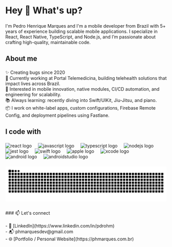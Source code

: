 <h1 align="left">Hey 👋 What's up?</h1>

###

<p align="left">I'm Pedro Henrique Marques and I'm a mobile developer from Brazil with 5+ years of experience building scalable mobile applications. I specialize in React, React Native, TypeScript, and Node.js, and I’m passionate about crafting high-quality, maintainable code.</p>

###

<h2 align="left">About me</h2>

###

<p align="left">✨ Creating bugs since 2020<br>🔧 Currently working at Portal Telemedicina, building telehealth solutions that impact lives across Brazil.<br>🚀 Interested in mobile innovation, native modules, CI/CD automation, and engineering for scalability.<br>📚 Always learning: recently diving into Swift/UIKit, Jiu-Jitsu, and piano. <br>📦 I work on white-label apps, custom configurations, Firebase Remote Config, and deployment pipelines using Fastlane.</p>

###

<h2 align="left">I code with</h2>

###

<div align="left">
  <img src="https://cdn.jsdelivr.net/gh/devicons/devicon/icons/react/react-original.svg" height="40" alt="react logo"  />
  <img width="12" />
  <img src="https://cdn.jsdelivr.net/gh/devicons/devicon/icons/javascript/javascript-original.svg" height="40" alt="javascript logo"  />
  <img width="12" />
  <img src="https://cdn.jsdelivr.net/gh/devicons/devicon/icons/typescript/typescript-original.svg" height="40" alt="typescript logo"  />
  <img width="12" />
  <img src="https://cdn.jsdelivr.net/gh/devicons/devicon/icons/nodejs/nodejs-original.svg" height="40" alt="nodejs logo"  />
  <img width="12" />
  <img src="https://cdn.jsdelivr.net/gh/devicons/devicon/icons/jest/jest-plain.svg" height="40" alt="jest logo"  />
  <img width="12" />
  <img src="https://cdn.jsdelivr.net/gh/devicons/devicon/icons/swift/swift-original.svg" height="40" alt="swift logo"  />
  <img width="12" />
  <img src="https://cdn.jsdelivr.net/gh/devicons/devicon/icons/apple/apple-original.svg" height="40" alt="apple logo"  />
  <img width="12" />
  <img src="https://cdn.jsdelivr.net/gh/devicons/devicon/icons/xcode/xcode-original.svg" height="40" alt="xcode logo"  />
  <img width="12" />
  <img src="https://cdn.jsdelivr.net/gh/devicons/devicon/icons/android/android-original.svg" height="40" alt="android logo"  />
  <img width="12" />
  <img src="https://cdn.jsdelivr.net/gh/devicons/devicon/icons/androidstudio/androidstudio-original.svg" height="40" alt="androidstudio logo"  />
</div>

###

<img src="https://raw.githubusercontent.com/pdrohm/pdrohm/output/snake.svg" alt="Snake animation" />

###

<p align="left">
### 📫 Let's connect<br><br>- 💬 [LinkedIn](https://www.linkedin.com/in/pdrohm)  <br>- 📬 phmarquesdev@gmail.com  <br>- 🌐 [Portfolio / Personal Website](https://phmarques.com.br)</p>

###
